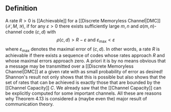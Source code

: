 ## Definition
A rate $R>0$ is [[Achievable]] for a [[Discrete Memoryless Channel|DMC]] $(\mathcal{X}, M, \mathcal{Y})$, if for any $\varepsilon>0$ there exists sufficiently large $m, n$ and $a(m, n)$-channel code $(c, d)$ with
$$
\rho(c, d)>R-\varepsilon \text { and } \varepsilon_{\max }<\varepsilon
$$
where $\varepsilon_{\max }$ denotes the maximal error of $(c, d)$.
In other words, a rate $R$ is achievable if there exists a sequence of codes whose rates approach $R$ and whose maximal errors approach zero. A priori it is by no means obvious that a message may be transmitted over a [[Discrete Memoryless Channel|DMC]] at a given rate with as small probability of error as desired! Shannon's result not only shows that this is possible but also shows that the set of rates that can be achieved is exactly those that are bounded by the [[Channel Capacity]] $C$. We already saw that the [[Channel Capacity]] can be explicitly computed for some important channels. All these are reasons why Theorem $4.13$ is considered a (maybe even the) major result of communication theory.